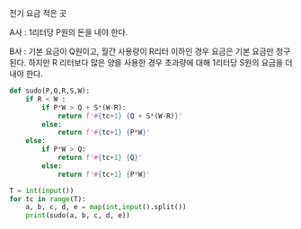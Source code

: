 전기 요금 적은 곳

A사 : 1리터당 P원의 돈을 내야 한다.

B사 : 기본 요금이 Q원이고, 월간 사용량이 R리터 이하인 경우 요금은 기본 요금만 청구된다. 하지만 R 리터보다 많은 양을 사용한 경우 초과량에 대해 1리터당 S원의 요금을 더 내야 한다.



```python
def sudo(P,Q,R,S,W):
    if R < W :
        if P*W > Q + S*(W-R):
            return f'#{tc+1} {Q + S*(W-R)}'
        else:
            return f'#{tc+1} {P*W}'
    else:
        if P*W > Q:
            return f'#{tc+1} {Q}'
        else:
            return f'#{tc+1} {P*W}'

T = int(input())
for tc in range(T):
    a, b, c, d, e = map(int,input().split())
    print(sudo(a, b, c, d, e))
```

